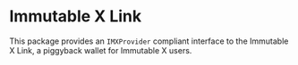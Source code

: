 # Immutable X Link

This package provides an `IMXProvider` compliant interface to the Immutable X Link, a piggyback wallet for Immutable X users. 

